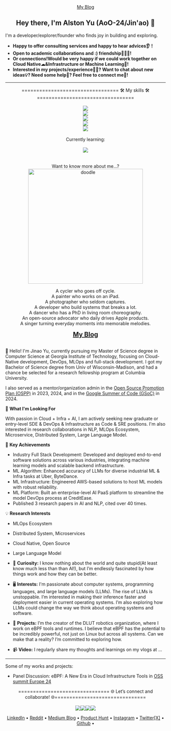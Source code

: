 <div align= "center">
 <!--<a href="https://aoo-24.github.io/portfolio/">Portfolio</a>  · -->
 <!-- This is a hidden comment -->
 <a href="https://aoo-24.github.io/">My Blog</a>
</div>

<h2 align="center">Hey there, I'm Alston Yu (AoO-24/Jin'ao) 👋</h2> 

I'm a developer/explorer/founder who finds joy in building and exploring. 

- **Happy to offer consulting services and happy to hear advices👂！**
- **Open to academic collaborations and :) friendship🧑‍🤝‍🧑!**
- **Or connections!Would be very happy if we could work together on Cloud Native☁&Infrastructure or Machine Learning🤖!** 
- **Interested in my projects/experience🧑‍💼? Want to chat about new ideas💡? Need some help🤝? Feel free to connect me🔗!**
---

<div align="center">
    ================================= 🛠️ My skills 🛠️ =================================

 </h4>
    <br>
    <br>
    <div>
        <img src="https://skillicons.dev/icons?i=go,py,ts,java" />
    </div>
    <div>
        <img src="https://skillicons.dev/icons?i=fastapi,spring,nodejs,graphql,kafka,postman" />
    </div>
    <div>
        <img src="https://skillicons.dev/icons?i=html,css,js,ts,react,figma" />
    </div>
    <div>
        <img src="https://skillicons.dev/icons?i=postgres,mysql,redis,mongodb " />
    </div>
    <div>
        <img src="https://skillicons.dev/icons?i=aws,azure,docker,kubernetes,terraform,ansible,powershell,linux,gitlab" />
    </div>
<div>
    <div>
        <br>
        </b>Currently learning:
        <br>
        <br>
        <img src="https://skillicons.dev/icons?i=rust,cassandra,deno,gcp,cloudflare,bitbucket,jenkins,redhat,openshift" />
    </div>
</div>
<br>
<br>
</div>

<div align="center">
Want to know more about me...?
 
</div>


<div align="center">
<img src="https://github.com/AoO-24/AoO-24/blob/main/doodle.gif" alt="doodle" width="360" height="360">
</div>

<p align="center">
A cycler who goes off cycle.<br/>
A painter who works on an iPad.<br/>
A photographer who seldom captures.<br/>
A developer who build systems that breaks a lot.<br/>
A dancer who has a PhD in living room choreography.<br/>
An open-source advocator who daily drives Apple products.<br/>
A singer turning everyday moments into memorable melodies.
</p>

<div align="center">
  <!-- <a href="https://aoo-24.github.io/portfolio/" style="font-size: 20px; font-weight: bold;">My Portfolio . </a> --!>
  <a href="https://aoo-24.github.io/" style="font-size: 20px; font-weight: bold;">My Blog</a>
</div>
<br/>

👋 Hello! I'm Jinao Yu, currently pursuing my Master of Science degree in Computer Science at Georgia Institute of Technology, focusing on Cloud-Native development, DevOps, MLOps and full-stack development. I got my Bachelor of Science degree from Univ of Wisconsin-Madison, and had a chance be selected for a research fellowship program at Columbia University. 

I also served as a mentor/organization admin in the [Open Source Promotion Plan (OSPP)](https://summer-ospp.ac.cn/) in 2023, 2024, and in the [Google Summer of Code (GSoC)](https://summerofcode.withgoogle.com/) in 2024.

🎯 **What I'm Looking For**

With passion in Cloud + Infra + AI, I am actively seeking new graduate or entry-level SDE & DevOps & Infrastructure as Code & SRE positions. I'm also interested in research collaborations in NLP, MLOps Ecosystem, Microservice, Distributed System, Large Language Model.

🌟 **Key Achievements**
- Industry Full Stack Development: Developed and deployed end-to-end software solutions across various industries, integrating machine learning models and scalable backend infrastructure.
- ML Algorithm: Enhanced accuracy of LLMs for diverse industrial ML & Infra tasks at Uber, ByteDance.
- ML Infrastructure: Engineered AWS-based solutions to host ML models with robust reliability.
- ML Platform: Built an enterprise-level AI PaaS platform to streamline the model DevOps process at CreditEase.
- Published 3 research papers in AI and NLP, cited over 40 times.

💡 **Research Interests**
- MLOps Ecosystem
- Distributed System, Microservices
- Cloud Native, Open Source
- Large Language Model 
  

- 🚀 **Curiosity:** I know nothing about the world and quite stupid(At least know much less than than AI!), but I’m endlessly fascinated by how things work and how they can be better.
- 🖥 **Interests:** I'm passionate about computer systems, programming languages, and large language models (LLMs). The rise of LLMs is unstoppable. I’m interested in making their inference faster and deployment easier in current operating systems. I’m also exploring how LLMs could change the way we think about operating systems and software.
- 🌟 **Projects:** I’m the creator of the DLUT robotics organization, where I work on eBPF tools and runtimes. I believe that eBPF has the potential to be incredibly powerful, not just on Linux but across all systems. Can we make that a reality? I’m committed to exploring how.
- 📹 **Video:** I regularly share my thoughts and learnings on my vlogs at ...
---

Some of my works and projects:

- Panel Discussion: eBPF: A New Era in Cloud Infrastructure Tools in [OSS summit Europe 24](https://sched.co/1ej2B@sched)

<div align="center">
      =============================== 🌐 Let’s connect and collaborate! 🌐===============================
 
</h4>
<br>
<br>
<div style="display: flex; justify-content: center; align-items: center;">
    <a href="https://www.linkedin.com/in/alstonyu/">
        <img src="https://skillicons.dev/icons?i=linkedin" />
    </a>
    <a href="https://www.instagram.com/jayy_yuu/">
        <img src="https://skillicons.dev/icons?i=instagram" />
    </a>
    <a href="https://www.instagram.com/jayy_yuu/">
        <img src="https://skillicons.dev/icons?i=twitter" />
    </a>    
    <a href="https://github.com/AoO-24">
        <img src="https://skillicons.dev/icons?i=github" />
    </a>
</div>



<p align="center">
  <a href="https://www.linkedin.com/in/alstonyu/">LinkedIn</a> • 
  <a href="https://www.reddit.com/user/yunwei123">Reddit</a> • 
  <a href="https://medium.com/@yunwei356">Medium Blog</a> • 
  <a href="https://www.producthunt.com/@alston_yu">Product Hunt</a> • 
  <a href="https://www.instagram.com/jayy_yuu/">Instagram</a> • 
  <a href="https://twitter.com/yunwei37">Twitter[X]</a> • 
  <a href="https://github.com/AoO-24">Github</a> • 
</p>


              




<!--
    This is a multi-line comment. Comment for future use
-->

<!--
    You can write as many lines as you want here.
    The browser will not display any of this text.
<a href="https://github.com/AoO-24">
  <img align="center" width="49%" src="https://github-readme-stats.vercel.app/api?username=AoO-24&theme=tokyonight&hide_border=true&show_icons=true&hide_title=true" />
</a>

-->

<!--
### My Stats

<div align="center">

[<img src="https://github-readme-stats.vercel.app/api?username=AoO-24&theme=tokyonight&hide_border=true&show_icons=true&hide_title=true" />](https://github.com/anuraghazra/github-readme-stats)
[<img src="https://github-readme-stats.vercel.app/api/top-langs/?username=AoO-24&size_weight=0.5&count_weight=0.5" />]  


</div>
<!--
**Clifong/Clifong** is a ✨ _special_ ✨ repository because its `README.md` (this file) appears on your GitHub profile.

Here are some ideas to get you started:

- 🔭 I’m currently working on ...
- 🌱 I’m currently learning ...
- 👯 I’m looking to collaborate on ...
- 🤔 I’m looking for help with ...
- 💬 Ask me about ...
- 📫 How to reach me: ...
- 😄 Pronouns: ...
-->

